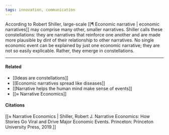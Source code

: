 ```yaml
---
tags: innovation, communication
---
```


According to Robert Shiller, large-scale [[¶ Economic narrative | economic narratives]] may comprise many other, smaller narratives. Shiller calls these constellations: they are narratives that reinforce one another and are made more plausible by dint of their relationship to other narratives. No single economic event can be explained by just one economic narrative; they are not so easily explicable. Rather, they emerge in constellations.

---

#### Related

-   [[Ideas are constellations]]
-   [[Economic narratives spread like diseases]]
-   [[Narrative helps the human mind make sense of events]]
-   [[≈ Narrative Economics]]


#### Citations

[[≈ Narrative Economics | Shiller, Robert J. Narrative Economics: How Stories Go Viral and Drive Major Economic Events. Princeton: Princeton University Press, 2019.]]